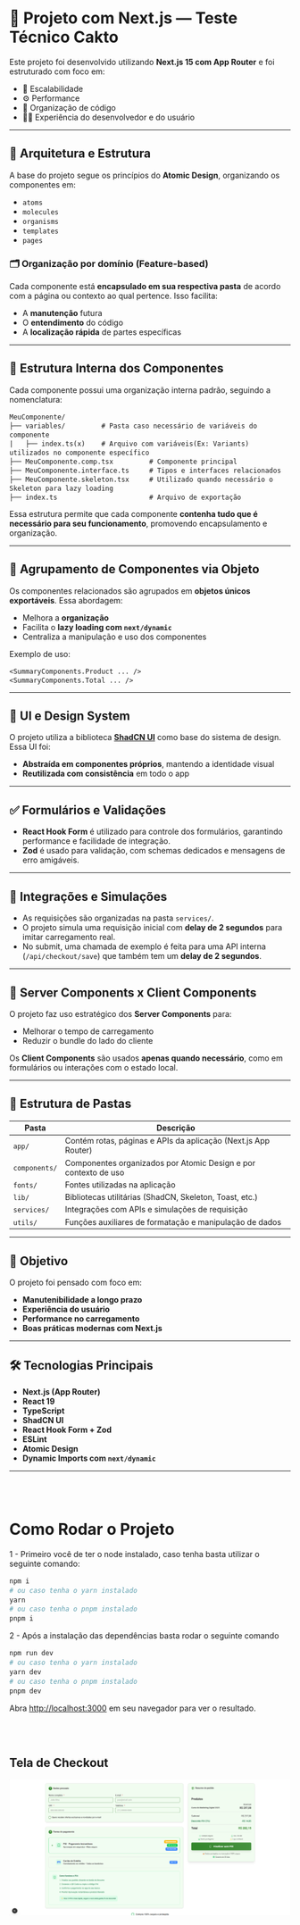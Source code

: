 # 🧪 Projeto com Next.js — Teste Técnico Cakto

Este projeto foi desenvolvido utilizando **Next.js 15 com App Router** e foi estruturado com foco em:

- 🧱 Escalabilidade
- ⚙️ Performance
- 🧼 Organização de código
- 🧑‍💻 Experiência do desenvolvedor e do usuário

---

## 📐 Arquitetura e Estrutura

A base do projeto segue os princípios do **Atomic Design**, organizando os componentes em:

- `atoms`
- `molecules`
- `organisms`
- `templates`
- `pages`

### 🗂️ Organização por domínio (Feature-based)

Cada componente está **encapsulado em sua respectiva pasta** de acordo com a página ou contexto ao qual pertence. Isso facilita:

- A **manutenção** futura
- O **entendimento** do código
- A **localização rápida** de partes específicas

---

## 🔧 Estrutura Interna dos Componentes

Cada componente possui uma organização interna padrão, seguindo a nomenclatura:

```
MeuComponente/
├── variables/         # Pasta caso necessário de variáveis do componente
|   ├── index.ts(x)    # Arquivo com variáveis(Ex: Variants) utilizados no componente específico
├── MeuComponente.comp.tsx         # Componente principal
├── MeuComponente.interface.ts     # Tipos e interfaces relacionados
├── MeuComponente.skeleton.tsx     # Utilizado quando necessário o Skeleton para lazy loading
├── index.ts                       # Arquivo de exportação
```

Essa estrutura permite que cada componente **contenha tudo que é necessário para seu funcionamento**, promovendo encapsulamento e organização.

---

## 🧩 Agrupamento de Componentes via Objeto

Os componentes relacionados são agrupados em **objetos únicos exportáveis**. Essa abordagem:

- Melhora a **organização**
- Facilita o **lazy loading com `next/dynamic`**
- Centraliza a manipulação e uso dos componentes

Exemplo de uso:

```tsx
<SummaryComponents.Product ... />
<SummaryComponents.Total ... />
```

---

## 💅 UI e Design System

O projeto utiliza a biblioteca **[ShadCN UI](https://ui.shadcn.dev/)** como base do sistema de design. Essa UI foi:

- **Abstraída em componentes próprios**, mantendo a identidade visual
- **Reutilizada com consistência** em todo o app

---

## ✅ Formulários e Validações

- **React Hook Form** é utilizado para controle dos formulários, garantindo performance e facilidade de integração.
- **Zod** é usado para validação, com schemas dedicados e mensagens de erro amigáveis.

---

## 🔌 Integrações e Simulações

- As requisições são organizadas na pasta `services/`.
- O projeto simula uma requisição inicial com **delay de 2 segundos** para imitar carregamento real.
- No submit, uma chamada de exemplo é feita para uma API interna (`/api/checkout/save`) que também tem um **delay de 2 segundos**.

---

## 🧠 Server Components x Client Components

O projeto faz uso estratégico dos **Server Components** para:

- Melhorar o tempo de carregamento
- Reduzir o bundle do lado do cliente

Os **Client Components** são usados **apenas quando necessário**, como em formulários ou interações com o estado local.

---

## 📁 Estrutura de Pastas

| Pasta         | Descrição                                                       |
| ------------- | --------------------------------------------------------------- |
| `app/`        | Contém rotas, páginas e APIs da aplicação (Next.js App Router)  |
| `components/` | Componentes organizados por Atomic Design e por contexto de uso |
| `fonts/`      | Fontes utilizadas na aplicação                                  |
| `lib/`        | Bibliotecas utilitárias (ShadCN, Skeleton, Toast, etc.)         |
| `services/`   | Integrações com APIs e simulações de requisição                 |
| `utils/`      | Funções auxiliares de formatação e manipulação de dados         |

---

## 🎯 Objetivo

O projeto foi pensado com foco em:

- **Manutenibilidade a longo prazo**
- **Experiência do usuário**
- **Performance no carregamento**
- **Boas práticas modernas com Next.js**

---

## 🛠️ Tecnologias Principais

- **Next.js (App Router)**
- **React 19**
- **TypeScript**
- **ShadCN UI**
- **React Hook Form + Zod**
- **ESLint**
- **Atomic Design**
- **Dynamic Imports com `next/dynamic`**

---

<br><br>

# Como Rodar o Projeto

1 - Primeiro você de ter o node instalado, caso tenha basta utilizar o seguinte comando:

```bash
npm i
# ou caso tenha o yarn instalado
yarn
# ou caso tenha o pnpm instalado
pnpm i
```

2 - Após a instalação das dependências basta rodar o seguinte comando

```bash
npm run dev
# ou caso tenha o yarn instalado
yarn dev
# ou caso tenha o pnpm instalado
pnpm dev
```

Abra [http://localhost:3000](http://localhost:3000) em seu navegador para ver o resultado.

<br></br>

## Tela de Checkout

![Tela de Checkout](./public/markedown/image.png)
